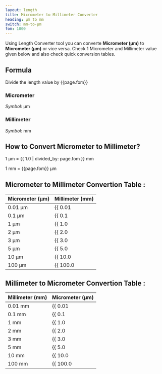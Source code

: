 ```yaml
---
layout: length
title: Micrometer to Millimeter Converter
heading: μm to mm
switch: mm-to-μm
fom: 1000
---
```


Using Length Converter tool you can converte **Micrometer (μm)** to **Micrometer (μm)** or vice versa. Check 1 Micrometer and Millimeter value given below and also check quick conversion tables.

## Formula
Divide the length value by {{page.fom}}

### Micrometer
*Symbol*: μm

### Millimeter
*Symbol*: mm

## How to Convert Micrometer to Millimeter?
1 μm = {{ 1.0 | divided_by: page.fom }} mm

1 mm = {{page.fom}} μm

## Micrometer to Millimeter Convertion Table :

| Micrometer (μm) | Millimeter (mm) |
| ---- | ---- |
| 0.01 μm | {{ 0.01 | divided_by: page.fom | round: 12 }} mm |
| 0.1 μm | {{ 0.1 | divided_by: page.fom | round: 12 }} mm |
| 1 μm | {{ 1.0 | divided_by: page.fom | round: 12 }} mm |
| 2 μm | {{ 2.0 | divided_by: page.fom | round: 12 }} mm |
| 3 μm | {{ 3.0 | divided_by: page.fom | round: 12 }} mm |
| 5 μm | {{ 5.0 | divided_by: page.fom | round: 12 }} mm |
| 10 μm | {{ 10.0 | divided_by: page.fom | round: 12 }} mm |
| 100 μm | {{ 100.0 | divided_by: page.fom | round: 12 }} mm |

## Millimeter to Micrometer Convertion Table :

| Millimeter (mm) | Micrometer (μm) |
| ---- | ---- |
| 0.01 mm | {{ 0.01 | times: page.fom | round: 12 }} μm |
| 0.1 mm | {{ 0.1 | times: page.fom | round: 12 }} μm |
| 1 mm | {{ 1.0 | times: page.fom | round: 12 }} μm |
| 2 mm | {{ 2.0 | times: page.fom | round: 12 }} μm |
| 3 mm | {{ 3.0 | times: page.fom | round: 12 }} μm |
| 5 mm | {{ 5.0 | times: page.fom | round: 12 }} μm |
| 10 mm | {{ 10.0 | times: page.fom | round: 12 }} μm |
| 100 mm | {{ 100.0 | times: page.fom | round: 12 }} μm |

<script>
selectInput[1].selected = true
selectOutput[2].selected = true
</script>
